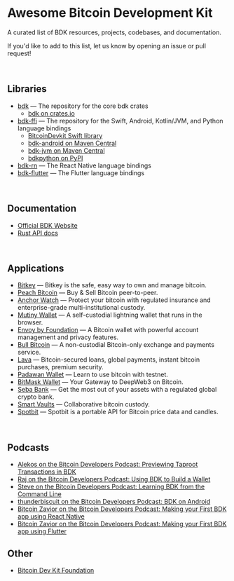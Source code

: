 # Awesome Bitcoin Development Kit
A curated list of BDK resources, projects, codebases, and documentation.

If you'd like to add to this list, let us know by opening an issue or pull request!

<br>

## Libraries
-   [bdk](https://github.com/bitcoindevkit/bdk) — The repository for the core bdk crates
    -   [bdk on crates.io](https://crates.io/crates/bdk)
-   [bdk-ffi](https://github.com/bitcoindevkit/bdk-ffi) — The repository for the Swift, Android, Kotlin/JVM, and Python language bindings
    -   [BitcoinDevkit Swift library](https://github.com/bitcoindevkit/bdk-swift)
    -   [bdk-android on Maven Central](https://central.sonatype.com/artifact/org.bitcoindevkit/bdk-android)
    -   [bdk-jvm on Maven Central](https://central.sonatype.com/artifact/org.bitcoindevkit/bdk-jvm)
    -   [bdkpython on PyPI](https://pypi.org/project/bdkpython/)
-   [bdk-rn](https://github.com/LtbLightning/bdk-rn) — The React Native language bindings
-   [bdk-flutter](https://github.com/LtbLightning/bdk-flutter) — The Flutter language bindings

<br>

## Documentation
-   [Official BDK Website](https://bitcoindevkit.org/)
-   [Rust API docs](https://docs.rs/bdk/latest/bdk/)

<br>

## Applications
-   [Bitkey](https://bitkey.build/) — Bitkey is the safe, easy way to own and manage bitcoin.
-   [Peach Bitcoin](https://peachbitcoin.com/) — Buy & Sell Bitcoin peer-to-peer.
-   [Anchor Watch](https://www.anchorwatch.com/) — Protect your bitcoin with regulated insurance and enterprise-grade multi-institutional custody. 
-   [Mutiny Wallet](https://www.mutinywallet.com/) — A self-custodial lightning wallet that runs in the browser.
-   [Envoy by Foundation](https://foundationdevices.com/) — A Bitcoin wallet with powerful account management and privacy features.
-   [Bull Bitcoin](https://www.bullbitcoin.com/) — A non-custodial Bitcoin-only exchange and payments service.
-   [Lava](https://www.lava.xyz/) — Bitcoin-secured loans, global payments, instant bitcoin purchases, premium security.
-   [Padawan Wallet](https://padawanwallet.com/) — Learn to use bitcoin with testnet.
-   [BitMask Wallet](https://bitmask.app/) — Your Gateway to DeepWeb3 on Bitcoin.
-   [Seba Bank](https://www.seba.swiss/) — Get the most out of your assets with a regulated global crypto bank.
-   [Smart Vaults](https://www.smartvaults.io/) — Collaborative bitcoin custody.
-   [Spotbit](https://github.com/BlockchainCommons/spotbit) — Spotbit is a portable API for Bitcoin price data and candles.

<br>

## Podcasts
-   [Alekos on the Bitcoin Developers Podcast: Previewing Taproot Transactions in BDK](https://www.youtube.com/watch?v=PgjjKCE8DVc)
-   [Raj on the Bitcoin Developers Podcast: Using BDK to Build a Wallet](https://www.youtube.com/watch?v=GHSIPltK-mQ)
-   [Steve on the Bitcoin Developers Podcast: Learning BDK from the Command Line](https://www.youtube.com/watch?v=GHSIPltK-mQ)
-   [thunderbiscuit on the Bitcoin Developers Podcast: BDK on Android](https://www.youtube.com/watch?v=r6opVPa9YJI)
-   [Bitcoin Zavior on the Bitcoin Developers Podcast: Making your First BDK app using React Native](https://www.youtube.com/watch?v=gMpWA875go4)
-   [Bitcoin Zavior on the Bitcoin Developers Podcast: Making your First BDK app using Flutter](https://www.youtube.com/watch?v=bd7_u-X6g5Y)

## Other
-   [Bitcoin Dev Kit Foundation](https://bitcoindevkit.org/foundation/)
